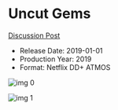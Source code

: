 # Uncut Gems

[Discussion Post](https://www.avsforum.com/threads/bass-eq-for-filtered-movies.2995212/post-59179002)

* Release Date: 2019-01-01
* Production Year: 2019
* Format: Netflix DD+ ATMOS

![img 0](https://i.imgur.com/se001ka.jpg)

![img 1](https://i.imgur.com/aRI8YpG.jpg)

